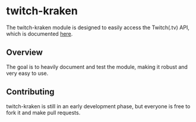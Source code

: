 # twitch-kraken

The twitch-kraken module is designed to easily access the Twitch(.tv) API, which is documented [here](https://github.com/justintv/twitch-api).

## Overview

The goal is to heavily document and test the module, making it robust and very easy to use.

## Contributing

twitch-kraken is still in an early development phase, but everyone is free to fork it and make pull requests.


